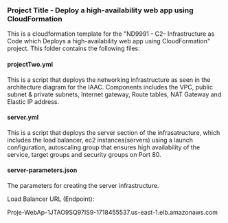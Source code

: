 ### Project Title - Deploy a high-availability web app using CloudFormation
This is a cloudformation template for the "ND9991 - C2- Infrastructure as Code which Deploys a high-availability web app using CloudFormation" project. This folder contains the following files:


#### projectTwo.yml
This is a script that deploys the networking infrastructure as seen in the architecture diagram for the IAAC. Components includes the VPC, public subnet & private subnets, Internet gateway, Route tables, NAT Gateway and Elastic IP address. 

#### server.yml
This is a script that deploys the server section of the infrasatructure, which includes the load balancer, ec2 instances(servers) using a launch configuration, autoscaling group that ensures high availability of the service, target groups and security groups on Port 80.

#### server-parameters.json
The parameters for creating the server infrastructure.


Load Balancer URL (Endpoint): 

Proje-WebAp-1JTAO9SQ97IS9-1718455537.us-east-1.elb.amazonaws.com
